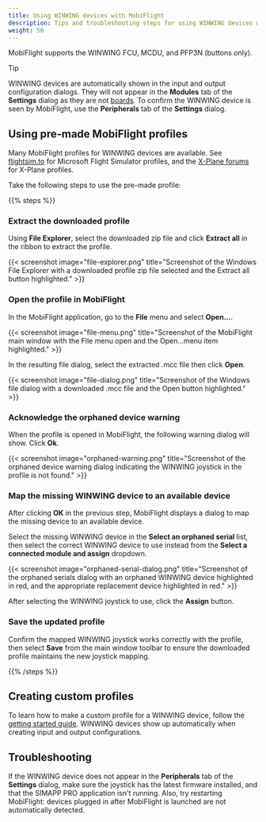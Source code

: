 ```yaml
---
title: Using WINWING devices with MobiFlight
description: Tips and troubleshooting steps for using WINWING devices with MobiFlight.
weight: 50
---
```


MobiFlight supports the WINWING FCU, MCDU, and PFP3N (buttons only).

> [!TIP]
> WINWING devices are automatically shown in the input and output configuration dialogs. They will not appear in the **Modules** tab of the **Settings** dialog as they are not [boards](/boards/). To confirm the WINWING device is seen by MobiFlight, use the **Peripherals** tab of the **Settings** dialog.

## Using pre-made MobiFlight profiles

Many MobiFlight profiles for WINWING devices are available. See [flightsim.to](https://flightsim.to/discover/winwing) for Microsoft Flight Simulator profiles, and the [X-Plane forums](https://forums.x-plane.org/index.php?/search/&q=winwing&quick=1) for X-Plane profiles.

Take the following steps to use the pre-made profile:

{{% steps %}}

### Extract the downloaded profile

Using **File Explorer**, select the downloaded zip file and click **Extract all** in the ribbon to extract the profile.

{{< screenshot image="file-explorer.png" title="Screenshot of the Windows File Explorer with a downloaded profile zip file selected and the Extract all button highlighted." >}}

### Open the profile in MobiFlight

In the MobiFlight application, go to the **File** menu and select **Open...**.

{{< screenshot image="file-menu.png" title="Screenshot of the MobiFlight main window with the File menu open and the Open...menu item highlighted." >}}

In the resulting file dialog, select the extracted .mcc file then click **Open**.

{{< screenshot image="file-dialog.png" title="Screenshot of the Windows file dialog with a downloaded .mcc file and the Open button highlighted." >}}

### Acknowledge the orphaned device warning

When the profile is opened in MobiFlight, the following warning dialog will show. Click **Ok**.

{{< screenshot image="orphaned-warning.png" title="Screenshot of the orphaned device warning dialog indicating the WINWING joystick in the profile is not found." >}}

### Map the missing WINWING device to an available device

After clicking **OK** in the previous step, MobiFlight displays a dialog to map the missing device to an available device.

Select the missing WINWING device in the **Select an orphaned serial** list, then select the correct WINWING device to use instead from the **Select a connected module and assign** dropdown.

{{< screenshot image="orphaned-serial-dialog.png" title="Screenshot of the orphaned serials dialog with an orphaned WINWING device highlighted in red, and the appropriate replacement device highlighted in red." >}}

After selecting the WINWING joystick to use, click the **Assign** button.

### Save the updated profile

Confirm the mapped WINWING joystick works correctly with the profile, then select **Save** from the main window toolbar to ensure the downloaded profile maintains the new joystick mapping.

{{% /steps %}}

## Creating custom profiles

To learn how to make a custom profile for a WINWING device, follow the [getting started guide](/getting-started/). WINWING devices show up automatically when creating input and output configurations.

## Troubleshooting

If the WINWING device does not appear in the **Peripherals** tab of the **Settings** dialog, make sure the joystick has the latest firmware installed, and that the SIMAPP PRO application isn't running. Also, try restarting MobiFlight: devices plugged in after MobiFlight is launched are not automatically detected.

